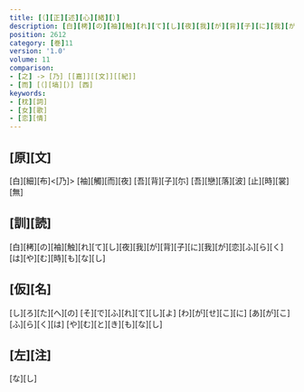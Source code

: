 ```yaml
---
title: [（][正][述][心][緒][）]
description: [白][栲][の][袖][触][れ][て][し][夜][我][が][背][子][に][我][が][恋][ふ][ら][く][は][や][む][時][も][な][し]
position: 2612
category: [巻]11
version: '1.0'
volume: 11
comparison:
- [之] -> [乃] [[嘉]][[文]][[紀]]
- [而] [（][塙][）] [西]
keywords:
- [枕][詞]
- [女][歌]
- [恋][情]
---
```


## [原][文]

[白][細][布]<[乃]> [袖][觸][而][夜] [吾][背][子][尓] [吾][戀][落][波] [止][時][裳][無]

## [訓][読]

[白][栲][の][袖][触][れ][て][し][夜][我][が][背][子][に][我][が][恋][ふ][ら][く][は][や][む][時][も][な][し]

## [仮][名]

[し][ろ][た][へ][の] [そ][で][ふ][れ][て][し][よ] [わ][が][せ][こ][に] [あ][が][こ][ふ][ら][く][は] [や][む][と][き][も][な][し]

## [左][注]

[な][し]
